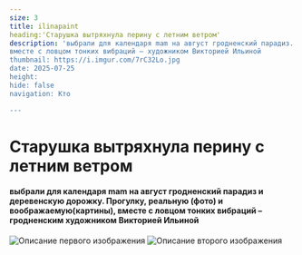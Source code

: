 ```yaml
---
size: 3
title: ilinapaint
heading:'Старушка вытряхнула перину с летним ветром'
description: 'выбрали для календаря mam на август гродненский парадиз. Прогулку, реальную и воображаемую, 
вместе с ловцом тонких вибраций – художником Викторией Ильиной
thumbnail: https://i.imgur.com/7rC32Lo.jpg
date: 2025-07-25
height: 
hide: false
navigation: Кто

---
```

# Старушка вытряхнула перину с летним ветром

#### выбрали для календаря mam на август гродненский парадиз и деревенскую дорожку. Прогулку, реальную (фото) и воображаемую(картины), вместе с ловцом тонких вибраций – гродненским художником Викторией Ильиной

<div class="gallery2">
<img src="https://i.imgur.com/IwvRoAU.jpeg" alt="Описание первого изображения"> 
<img src="https://i.imgur.com/mLOsqjs.jpeg" alt="Описание второго изображения"> 
</div>


